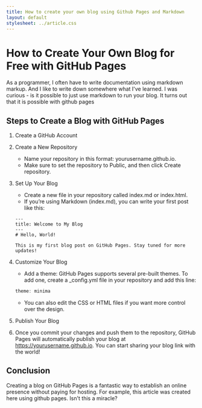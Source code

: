 ```yaml
---
title: How to create your own blog using Github Pages and Markdown
layout: default
stylesheet: ../article.css
---
```


# How to Create Your Own Blog for Free with GitHub Pages
As a programmer, I often have to write documentation using markdown markup. 
And I like to write down somewhere what I've learned. I was curious - is it possible to just use markdown to run your blog. 
It turns out that it is possible with github pages

## Steps to Create a Blog with GitHub Pages
1. Create a GitHub Account
2. Create a New Repository
   * Name your repository in this format: yourusername.github.io.
   * Make sure to set the repository to Public, and then click Create repository.
3. Set Up Your Blog
   * Create a new file in your repository called index.md or index.html.
   * If you’re using Markdown (index.md), you can write your first post like this:

   ```
   ---
   title: Welcome to My Blog
   ---
   # Hello, World!
   
   This is my first blog post on GitHub Pages. Stay tuned for more updates!
   ```
4. Customize Your Blog
   * Add a theme: GitHub Pages supports several pre-built themes. To add one, create a _config.yml file in your repository and add this line:
   ```js
   theme: minima
   ```
   * You can also edit the CSS or HTML files if you want more control over the design.
5. Publish Your Blog
6. Once you commit your changes and push them to the repository, GitHub Pages will automatically publish your blog at https://yourusername.github.io. You can start sharing your blog link with the world!

## Conclusion
Creating a blog on GitHub Pages is a fantastic way to establish an online presence without paying for hosting. For example, this article was created here using github pages. Isn't this a miracle?